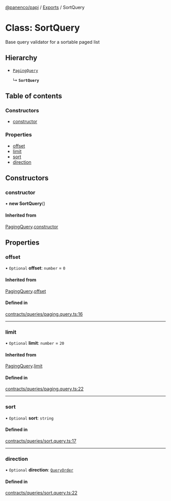 [@panenco/papi](../README.md) / [Exports](../modules.md) / SortQuery

# Class: SortQuery

Base query validator for a sortable paged list

## Hierarchy

- [`PagingQuery`](PagingQuery.md)

  ↳ **`SortQuery`**

## Table of contents

### Constructors

- [constructor](SortQuery.md#constructor)

### Properties

- [offset](SortQuery.md#offset)
- [limit](SortQuery.md#limit)
- [sort](SortQuery.md#sort)
- [direction](SortQuery.md#direction)

## Constructors

### constructor

• **new SortQuery**()

#### Inherited from

[PagingQuery](PagingQuery.md).[constructor](PagingQuery.md#constructor)

## Properties

### offset

• `Optional` **offset**: `number` = `0`

#### Inherited from

[PagingQuery](PagingQuery.md).[offset](PagingQuery.md#offset)

#### Defined in

[contracts/queries/paging.query.ts:16](https://github.com/Panenco/papi/blob/1321f55/src/contracts/queries/paging.query.ts#L16)

___

### limit

• `Optional` **limit**: `number` = `20`

#### Inherited from

[PagingQuery](PagingQuery.md).[limit](PagingQuery.md#limit)

#### Defined in

[contracts/queries/paging.query.ts:22](https://github.com/Panenco/papi/blob/1321f55/src/contracts/queries/paging.query.ts#L22)

___

### sort

• `Optional` **sort**: `string`

#### Defined in

[contracts/queries/sort.query.ts:17](https://github.com/Panenco/papi/blob/1321f55/src/contracts/queries/sort.query.ts#L17)

___

### direction

• `Optional` **direction**: [`QueryOrder`](../enums/QueryOrder.md)

#### Defined in

[contracts/queries/sort.query.ts:22](https://github.com/Panenco/papi/blob/1321f55/src/contracts/queries/sort.query.ts#L22)

